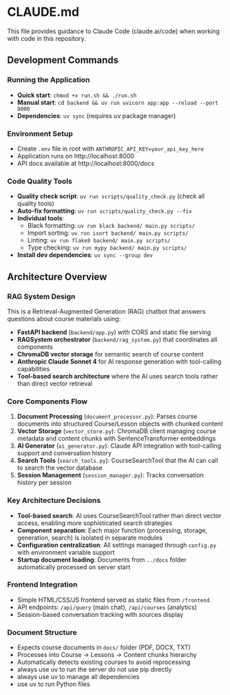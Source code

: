 
# CLAUDE.md

This file provides guidance to Claude Code (claude.ai/code) when working with code in this repository.

## Development Commands

### Running the Application
- **Quick start**: `chmod +x run.sh && ./run.sh`
- **Manual start**: `cd backend && uv run uvicorn app:app --reload --port 8000`
- **Dependencies**: `uv sync` (requires uv package manager)

### Environment Setup
- Create `.env` file in root with `ANTHROPIC_API_KEY=your_api_key_here`
- Application runs on http://localhost:8000
- API docs available at http://localhost:8000/docs

### Code Quality Tools
- **Quality check script**: `uv run scripts/quality_check.py` (check all quality tools)
- **Auto-fix formatting**: `uv run scripts/quality_check.py --fix`
- **Individual tools**:
  - Black formatting: `uv run black backend/ main.py scripts/`
  - Import sorting: `uv run isort backend/ main.py scripts/`
  - Linting: `uv run flake8 backend/ main.py scripts/`
  - Type checking: `uv run mypy backend/ main.py scripts/`
- **Install dev dependencies**: `uv sync --group dev`

## Architecture Overview

### RAG System Design
This is a Retrieval-Augmented Generation (RAG) chatbot that answers questions about course materials using:
- **FastAPI backend** (`backend/app.py`) with CORS and static file serving
- **RAGSystem orchestrator** (`backend/rag_system.py`) that coordinates all components
- **ChromaDB vector storage** for semantic search of course content
- **Anthropic Claude Sonnet 4** for AI response generation with tool-calling capabilities
- **Tool-based search architecture** where the AI uses search tools rather than direct vector retrieval

### Core Components Flow
1. **Document Processing** (`document_processor.py`): Parses course documents into structured Course/Lesson objects with chunked content
2. **Vector Storage** (`vector_store.py`): ChromaDB client managing course metadata and content chunks with SentenceTransformer embeddings
3. **AI Generator** (`ai_generator.py`): Claude API integration with tool-calling support and conversation history
4. **Search Tools** (`search_tools.py`): CourseSearchTool that the AI can call to search the vector database
5. **Session Management** (`session_manager.py`): Tracks conversation history per session

### Key Architecture Decisions
- **Tool-based search**: AI uses CourseSearchTool rather than direct vector access, enabling more sophisticated search strategies
- **Component separation**: Each major function (processing, storage, generation, search) is isolated in separate modules
- **Configuration centralization**: All settings managed through `config.py` with environment variable support
- **Startup document loading**: Documents from `../docs` folder automatically processed on server start

### Frontend Integration
- Simple HTML/CSS/JS frontend served as static files from `/frontend`
- API endpoints: `/api/query` (main chat), `/api/courses` (analytics)
- Session-based conversation tracking with sources display

### Document Structure
- Expects course documents in `docs/` folder (PDF, DOCX, TXT)
- Processes into Course → Lessons → Content chunks hierarchy
- Automatically detects existing courses to avoid reprocessing
- always use uv to run the server do not use pip directly
- always use uv to manage all dependencies
- use uv to run Python files